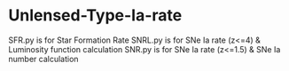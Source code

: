 # Unlensed-Type-Ia-rate

SFR.py is for Star Formation Rate
SNRL.py is for SNe Ia rate (z<=4) & Luminosity function calculation
SNR.py is for SNe Ia rate (z<=1.5) & SNe Ia number calculation
